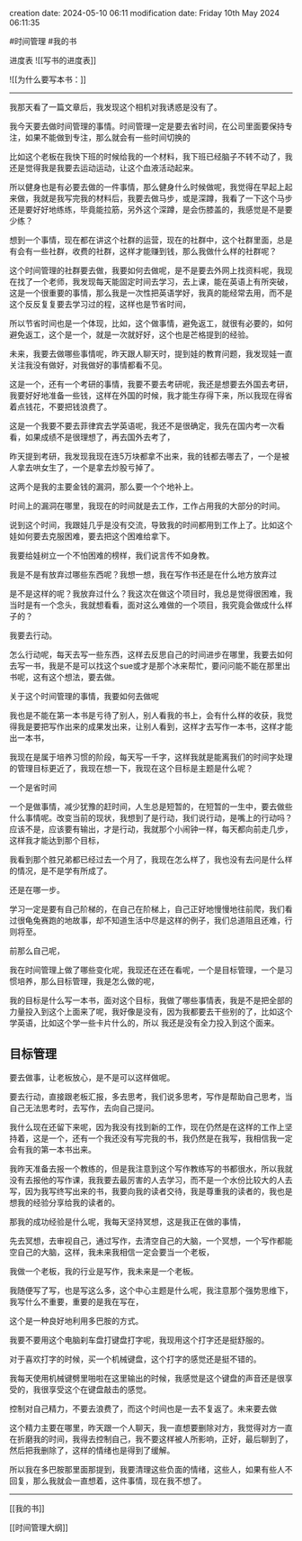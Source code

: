 
creation date: 2024-05-10 06:11 
modification date: Friday 10th May 2024 06:11:35

#时间管理  #我的书 

进度表
![[写书的进度表]]

![[为什么要写本书：]]

---
我那天看了一篇文章后，我发现这个相机对我诱惑是没有了。

我今天要去做时间管理的事情。时间管理一定是要去省时间，在公司里面要保持专注，如果不能做到专注，那么就会有一些时间切换的

比如这个老板在我快下班的时候给我的一个材料，我下班已经脑子不转不动了，我还是觉得我是我要去运动运动，让这个血液活动起来。

所以健身也是有必要去做的一件事情，那么健身什么时候做呢，我觉得在早起上起来做，我就是我写完我的材料后，我要去做马步，或是深蹲，我看了一下这个马步还是要好好地练练，毕竟能拉筋，另外这个深蹲，是会伤膝盖的，我感觉是不是要少练？

想到一个事情，现在都在讲这个社群的运营，现在的社群中，这个社群里面，总是有会有一些社群，收费的社群，这样才能赚到钱，那么我做什么样的社群呢？

这个时间管理的社群要去做，我要如何去做呢，是不是要去外网上找资料呢，我现在找了一个老师，我发现每天能固定时间去学习，去上课，能在英语上有所突破，这是一个很重要的事情，那么我是一次性把英语学好，我真的能经常去用，而不是这个反反复复要去学习过的程，这样也是节省时间，

所以节省时间也是一个体现，比如，这个做事情，避免返工，就很有必要的，如何避免返工，这个是一个，就是一次就好好，这个也是芒格提到的经验。

未来，我要去做哪些事情呢，昨天跟人聊天时，提到娃的教育问题，我发现娃一直关注我没有做好，对我做好的事情都看不见。

这是一个，还有一个考研的事情，我要不要去考研呢，我还是想要去外国去考研，我要好好地准备一些钱，这样在外国的时候，我才能生存得下来，所以我现在得省着点钱花，不要把钱浪费了。

这是一个我要不要去菲律宾去学英语呢，我还不是很确定，我先在国内考一次看看，如果成绩不是很理想了，再去国外去考了，

昨天提到考研，我发现我现在连5万块都拿不出来，我的钱都去哪去了，一个是被人拿去哄女生了，一个是拿去炒股亏掉了。

 这两个是我的主要金钱的漏洞，那么要一个个地补上。

时间上的漏洞在哪里，我现在的时间就是去工作，工作占用我的大部分的时间。

说到这个时间，我跟娃几乎是没有交流，导致我的时间都用到工作上了。比如这个娃如何要去克服困难，要去把这个困难给拿下。

我要给娃树立一个不怕困难的榜样，我们说言传不如身教。

我是不是有放弃过哪些东西呢？我想一想，我在写作书还是在什么地方放弃过

是不是这样的呢？我放弃过什么？我这次在做这个项目时，我总是觉得很困难，我当时是有一个念头，我就想看看，面对这么难做的一个项目，我究竟会做成什么样子的？

我要去行动。

怎么行动呢，每天去写一些东西，这样去反思自己的时间进步在哪里，我要去如何去写一书，我是不是可以找这个sue或才是那个冰来帮忙，要问问能不能在那里出书呢，这有这个想法，要去做。

关于这个时间管理的事情，我要如何去做呢

我也是不能在第一本书是亏待了别人，别人看我的书上，会有什么样的收获，我觉得我是要把写作出来的成果发出来，让别人看到，这样才去写作一本书，这样才能出一本书，

我现在是属于培养习惯的阶段，每天写一千字，这样我就是能离我们的时间字处理的管理目标更近了，我现在想一下，我现在这个目标是主题是什么呢？

一个是省时间

一个是做事情，减少犹豫的赶时间，人生总是短暂的，在短暂的一生中，要去做些什么事情呢。改变当前的现状，我想到了是行动，我们说行动，是嘴上的行动吗？应该不是，应该要有输出，才是行动，我就那个小闹钟一样，每天都向前走几步，这样我才能达到那个目标，

我看到那个胜兄弟都已经过去一个月了，我现在怎么样了，我也没有去问是什么样的情况，是不是学有所成了。

还是在哪一步。

学习一定是要有自己阶梯的，在自己在阶梯上，自己正好地慢慢地往前爬，我们看过很龟兔赛跑的地故事，却不知道生活中尽是这样的例子，我们总道阻且还难，行则将至。

前那么自己呢，

我在时间管理上做了哪些变化呢，我现还在还在看呢，一个是目标管理，一个是习惯培养，那么目标管理，我是怎么做的呢，

我的目标是什么写一本书，面对这个目标，我做了哪些事情表，我是不是把全部的力量投入到这个上面来了呢，我好像是没有，因为我都要去干些别的了，比如这个学英语，比如这个学一些卡片什么的，所以 我还是没有全力投入到这个面来。

## 目标管理

要去做事，让老板放心，是不是可以这样做呢。

要去行动，直接跟老板汇报，多去思考，我们说多思考，写作是帮助自己思考，当自己无法思考时，去写作，去向自己提问。

我什么现在还留下来呢，因为我没有找到新的工作，现在仍然是在这样的工作上坚持着，这是一个，还有一个我还没有写完我的书，我仍然是在我写，我相信我一定会有我的第一本书出来。

我昨天准备去报一个教练的，但是我注意到这个写作教练写的书都很水，所以我就没有去报他的写作课，我我要去最厉害的人去学习，而不是一个水份比较大的人去写，因为我写终写出来的书，我要向我的读者交待，我是尊重我的读者的，我也是想我的经验分享给我的读者的。

那我的成功经验是什么呢，我每天坚持冥想，这是我正在做的事情，

先去冥想，去审视自己，通过写作，去清空自己的大脑，一个冥想，一个写作都能空自己的大脑，这样，我未来我相信一定会要当一个老板，

我做一个老板，我的行业是写作，我未来是一个老板。

我随便写了写，也是写这么多，这个中心主题是什么呢，我注意那个强势思维下，我写什么不重要，重要的是我在写在，

这个是一种良好地利用多巴胺的方式。

我要不要用这个电脑刹车盘打键盘打字呢，我现用这个打字还是挺舒服的。

对于喜欢打字的时候，买一个机械键盘，这个打字的感觉还是挺不错的。

我每天使用机械键劈里啪啦在这里输出的时候，我感觉是这个键盘的声音还是很享受的，我很享受这个在键盘敲击的感觉。

控制对自己精力，不要去浪费了，而这个时间也是一去不复返了。未来要去做


这个精力主要在哪里，昨天跟一个人聊天，我一直想要删除对方，我觉得对方一直在折磨我的时间，我得去控制自己，我不要这样被人所影响，正好，最后聊到了，然后把我删除了，这样的情绪也是得到了缓解。

所以我在多巴胺那里面那提到，我要清理这些负面的情绪，这些人，如果有些人不回复，那么我就会一直想着，这件事情，现在我不想了。



---


[[我的书]]

[[时间管理大纲]]
